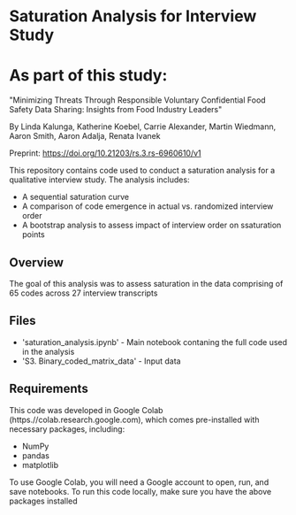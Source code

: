 # Saturation Analysis for Interview Study 

# As part of this study:

"Minimizing Threats Through Responsible Voluntary Confidential Food Safety Data Sharing: Insights from Food Industry Leaders"

By Linda Kalunga, Katherine Koebel, Carrie Alexander, Martin Wiedmann, Aaron Smith, Aaron Adalja, Renata Ivanek

Preprint: https://doi.org/10.21203/rs.3.rs-6960610/v1

This repository contains code used to conduct a saturation analysis for a qualitative interview study. The analysis includes:
- A sequential saturation curve
- A comparison of code emergence in actual vs. randomized interview order
- A bootstrap analysis to assess impact of interview order on ssaturation points

## Overview

The goal of this analysis was to assess saturation in the data comprising of 65 codes across 27 interview transcripts

## Files

- 'saturation_analysis.ipynb' - Main notebook contaning the full code used in the analysis
- 'S3. Binary_coded_matrix_data' - Input data

## Requirements

This code was developed in Google Colab (https.//colab.research.google.com), which comes pre-installed with necessary packages, including:
- NumPy
- pandas
- matplotlib
  
To use Google Colab, you will need a Google account to open, run, and save notebooks.
To run this code locally, make sure you have the above packages installed


